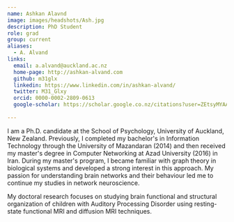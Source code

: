 ```yaml
---
name: Ashkan Alavnd
image: images/headshots/Ash.jpg
description: PhD Student
role: grad
group: current
aliases:
  - A. Alvand
links:
  email: a.alvand@auckland.ac.nz
  home-page: http://ashkan-alvand.com
  github: m31glx
  linkedin: https://www.linkedin.com/in/ashkan-alvand/
  twitter: M31_Glxy
  orcid: 0000-0002-2809-0613
  google-scholar: https://scholar.google.co.nz/citations?user=ZEtsyMYAAAAJ&hl=en
  
---
```


I am a Ph.D. candidate at the School of Psychology, University of Auckland, New Zealand. Previously, I completed my bachelor's in Information Technology through the University of Mazandaran (2014) and then received my master's degree in Computer Networking at Azad University (2016) in Iran. During my master's program, I became familiar with graph theory in biological systems and developed a strong interest in this approach. My passion for understanding brain networks and their behaviour led me to continue my studies in network neuroscience.

My doctoral research focuses on studying brain functional and structural organization of children with Auditory Processing Disorder using resting-state functional MRI and diffusion MRI techniques.
